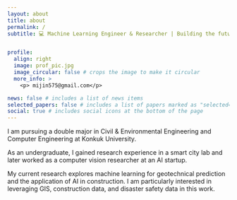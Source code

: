 ```yaml
---
layout: about
title: about
permalink: /
subtitle: 💻 Machine Learning Engineer & Researcher | Building the future of construction data


profile:
  align: right
  image: prof_pic.jpg
  image_circular: false # crops the image to make it circular
  more_info: >
    <p> mijin575@gmail.com</p>

news: false # includes a list of news items
selected_papers: false # includes a list of papers marked as "selected={true}"
social: true # includes social icons at the bottom of the page
---
```


I am pursuing a double major in Civil & Environmental Engineering and Computer Engineering at Konkuk University. 

As an undergraduate, I gained research experience in a smart city lab and later worked as a computer vision researcher at an AI startup. 

My current research explores machine learning for geotechnical prediction and the application of AI in construction. I am particularly interested in leveraging GIS, construction data, and disaster safety data in this work.